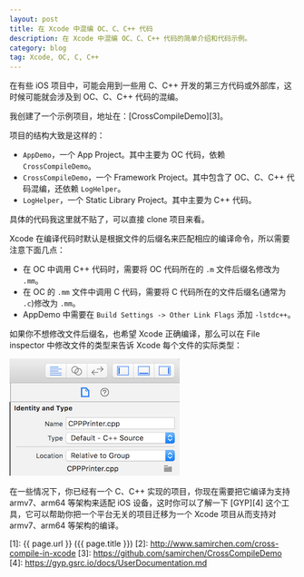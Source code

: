 ```yaml
---
layout: post
title: 在 Xcode 中混编 OC、C、C++ 代码
description: 在 Xcode 中混编 OC、C、C++ 代码的简单介绍和代码示例。
category: blog
tag: Xcode, OC, C, C++
---
```


在有些 iOS 项目中，可能会用到一些用 C、C++ 开发的第三方代码或外部库，这时候可能就会涉及到 OC、C、C++ 代码的混编。

我创建了一个示例项目，地址在：[CrossCompileDemo][3]。

项目的结构大致是这样的：

- `AppDemo`，一个 App Project。其中主要为 OC 代码，依赖 `CrossCompileDemo`。
- `CrossCompileDemo`，一个 Framework Project。其中包含了 OC、C、C++ 代码混编，还依赖 `LogHelper`。
- `LogHelper`，一个 Static Library Project。其中主要为 C++ 代码。

具体的代码我这里就不贴了，可以直接 clone 项目来看。

Xcode 在编译代码时默认是根据文件的后缀名来匹配相应的编译命令，所以需要注意下面几点：

- 在 OC 中调用 C++ 代码时，需要将 OC 代码所在的 `.m` 文件后缀名修改为 `.mm`。
- 在 OC 的 `.mm` 文件中调用 C 代码，需要将 C 代码所在的文件后缀名(通常为 `.c`)修改为 `.mm`。
- AppDemo 中需要在 `Build Settings -> Other Link Flags` 添加 `-lstdc++`。

如果你不想修改文件后缀名，也希望 Xcode 正确编译，那么可以在 File inspector 中修改文件的类型来告诉 Xcode 每个文件的实际类型：

![image](../../images/cross-compile-in-xcode/file-type.png)


在一些情况下，你已经有一个 C、C++ 实现的项目，你现在需要把它编译为支持 armv7、arm64 等架构来适配 iOS 设备，这时你可以了解一下 [GYP][4] 这个工具，它可以帮助你把一个平台无关的项目迁移为一个 Xcode 项目从而支持对 armv7、arm64 等架构的编译。


[SamirChen]: http://www.samirchen.com "SamirChen"
[1]: {{ page.url }} ({{ page.title }})
[2]: http://www.samirchen.com/cross-compile-in-xcode
[3]: https://github.com/samirchen/CrossCompileDemo
[4]: https://gyp.gsrc.io/docs/UserDocumentation.md



